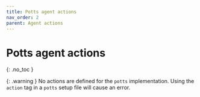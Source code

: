 ```yaml
---
title: Potts agent actions
nav_order: 2
parent: Agent actions
---
```


# Potts agent actions
{: .no_toc }

{: .warning }
No actions are defined for the `potts` implementation.
Using the `action` tag in a `potts` setup file will cause an error.
